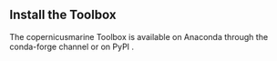 ## Install the Toolbox

The copernicusmarine Toolbox is available on Anaconda through the conda-forge channel or on PyPI .


